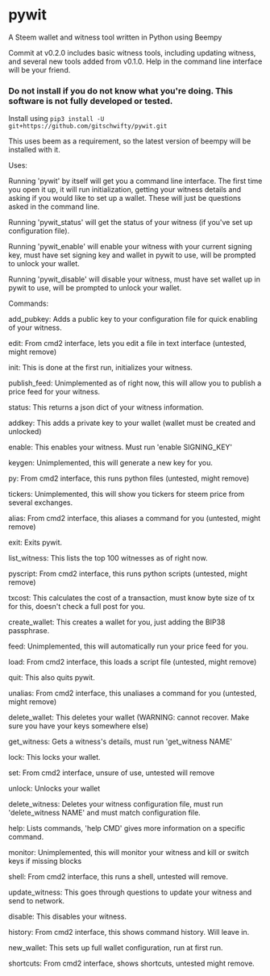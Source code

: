 # pywit
A Steem wallet and witness tool written in Python using Beempy

Commit at v0.2.0 includes basic witness tools, including updating witness, and several new tools added from v0.1.0. Help in the command line interface will be your friend.

### Do not install if you do not know what you're doing. This software is not fully developed or tested.

Install using `pip3 install -U git+https://github.com/gitschwifty/pywit.git`

This uses beem as a requirement, so the latest version of beempy will be installed with it.

Uses:

Running 'pywit' by itself will get you a command line interface. The first time you open it up, it will run initialization, getting your witness details and asking if you would like to set up a wallet. These will just be questions asked in the command line.

Running 'pywit_status' will get the status of your witness (if you've set up configuration file).

Running 'pywit_enable' will enable your witness with your current signing key, must have set signing key and wallet in pywit to use, will be prompted to unlock your wallet.

Running 'pywit_disable' will disable your witness, must have set wallet up in pywit to use, will be prompted to unlock your wallet.

Commands:

add_pubkey:
Adds a public key to your configuration file for quick enabling of your witness.

edit:
From cmd2 interface, lets you edit a file in text interface (untested, might remove)

init:
This is done at the first run, initializes your witness.

publish_feed:
Unimplemented as of right now, this will allow you to publish a price feed for your witness.  

status:
This returns a json dict of your witness information.

addkey:
This adds a private key to your wallet (wallet must be created and unlocked)          

enable:
This enables your witness. Must run 'enable SIGNING_KEY'      

keygen:
Unimplemented, this will generate a new key for you.     

py:
From cmd2 interface, this runs python files (untested, might remove)        

tickers:
Unimplemented, this will show you tickers for steem price from several exchanges.

alias:
From cmd2 interface, this aliases a command for you (untested, might remove)         

exit:
Exits pywit.      

list_witness:
This lists the top 100 witnesses as of right now.  

pyscript:
From cmd2 interface, this runs python scripts (untested, might remove)      

txcost:
This calculates the cost of a transaction, must know byte size of tx for this, doesn't check a full post for you.

create_wallet:
This creates a wallet for you, just adding the BIP38 passphrase.

feed:
Unimplemented, this will automatically run your price feed for you.         

load:
From cmd2 interface, this loads a script file (untested, might remove)

quit:
This also quits pywit.        

unalias:
From cmd2 interface, this unaliases a command for you (untested, might remove)

delete_wallet:
This deletes your wallet (WARNING: cannot recover. Make sure you have your keys somewhere else)   

get_witness:
Gets a witness's details, must run 'get_witness NAME'   

lock:
This locks your wallet.        

set:
From cmd2 interface, unsure of use, untested will remove         

unlock:
Unlocks your wallet   

delete_witness:
Deletes your witness configuration file, must run 'delete_witness NAME' and must match configuration file.  

help:
Lists commands, 'help CMD' gives more information on a specific command.         

monitor:
Unimplemented, this will monitor your witness and kill or switch keys if missing blocks      

shell:
From cmd2 interface, this runs a shell, untested will remove.         

update_witness:
This goes through questions to update your witness and send to network.

disable:
This disables your witness.         

history:
From cmd2 interface, this shows command history. Will leave in.      

new_wallet:
This sets up full wallet configuration, run at first run.    

shortcuts:
From cmd2 interface, shows shortcuts, untested might remove.  
